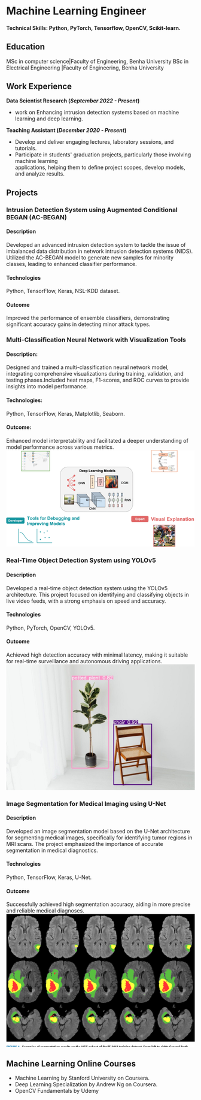 # Machine Learning Engineer
#### Technical Skills: Python, PyTorch, Tensorflow, OpenCV, Scikit-learn.

## Education
MSc in computer science|Faculty of Engineering, Benha University
BSc in Electrical Engineering |Faculty of Engineering, Benha University
## Work Experience
**Data Scientist Research (_September 2022 - Present_)**
- work on Enhancing intrusion detection systems based on machine learning and deep learning.
  
**Teaching Assistant (_December 2020 - Present_)**
- Develop and deliver engaging lectures, laboratory sessions, and tutorials.
- Participate in students' graduation projects, particularly those involving machine learning   
 applications, helping them to define project scopes, develop models, and analyze results.
  
## Projects

### Intrusion Detection System using Augmented Conditional BEGAN (AC-BEGAN)
#### Description  
  Developed an advanced intrusion detection system to tackle the issue of imbalanced data distribution in network intrusion detection systems (NIDS). Utilized the AC-BEGAN model to generate new samples for minority classes, leading to enhanced classifier performance.
#### Technologies
  Python, TensorFlow, Keras, NSL-KDD dataset.
#### Outcome
  Improved the performance of ensemble classifiers, demonstrating significant accuracy gains in detecting minor attack types.

### Multi-Classification Neural Network with Visualization Tools
#### Description: 
  Designed and trained a multi-classification neural network model, integrating comprehensive visualizations during training, validation, and testing phases.Included heat maps, F1-scores, and ROC curves to provide insights into model performance.
#### Technologies:
  Python, TensorFlow, Keras, Matplotlib, Seaborn.
#### Outcome: 
  Enhanced model interpretability and facilitated a deeper understanding of model performance across various metrics.
![Alt text](/myAssets/myImages/Classification-scheme-of-visualization-methods-for-deep-learning.png)

###  Real-Time Object Detection System using YOLOv5
#### Description
  Developed a real-time object detection system using the YOLOv5 architecture. This project focused on identifying and classifying objects in live video feeds, with a strong emphasis on speed and accuracy.
#### Technologies
  Python, PyTorch, OpenCV, YOLOv5.
#### Outcome
  Achieved high detection accuracy with minimal latency, making it suitable for real-time surveillance and autonomous driving applications.
![Alt text](https://github.com/mohamedHashem250/myPortfolio/blob/main/myAssets/myImages/CVimage.jpg)
### Image Segmentation for Medical Imaging using U-Net
#### Description
  Developed an image segmentation model based on the U-Net architecture for segmenting medical images, specifically for identifying tumor regions in MRI scans. The project emphasized the importance of accurate segmentation in medical diagnostics.
#### Technologies
  Python, TensorFlow, Keras, U-Net.
#### Outcome
  Successfully achieved high segmentation accuracy, aiding in more precise and reliable medical diagnoses.
![Alttext](https://github.com/mohamedHashem250/myPortfolio/blob/main/myAssets/myImages/medicalimage.png)

## Machine Learning Online Courses
- Machine Learning by Stanford University on Coursera.
- Deep Learning Specialization by Andrew Ng on Coursera.
- OpenCV Fundamentals by Udemy

  

